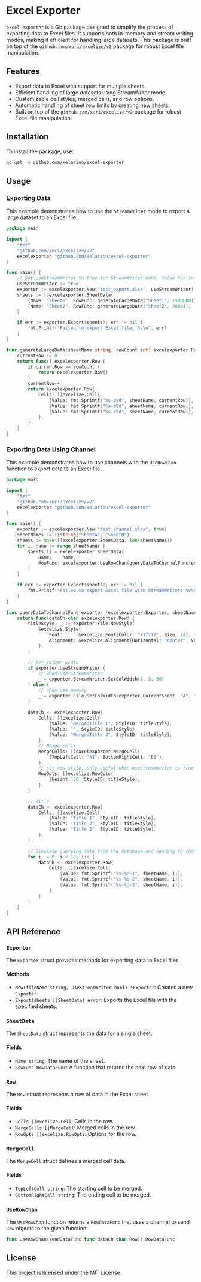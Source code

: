 # Excel Exporter

`excel-exporter` is a Go package designed to simplify the process of exporting data to Excel files. It supports both in-memory and stream writing modes, making it efficient for handling large datasets. This package is built on top of the `github.com/xuri/excelize/v2` package for robust Excel file manipulation.

## Features

- Export data to Excel with support for multiple sheets.
- Efficient handling of large datasets using StreamWriter mode.
- Customizable cell styles, merged cells, and row options.
- Automatic handling of sheet row limits by creating new sheets.
- Built on top of the `github.com/xuri/excelize/v2` package for robust Excel file manipulation.

## Installation

To install the package, use:

```sh
go get -u github.com/xelarion/excel-exporter
```

## Usage

### Exporting Data

This example demonstrates how to use the `StreamWriter` mode to export a large dataset to an Excel file.

```go
package main

import (
	"fmt"
	"github.com/xuri/excelize/v2"
	excelexporter "github.com/xelarion/excel-exporter"
)

func main() {
	// Set useStreamWriter to true for StreamWriter mode, false for in-memory mode
	useStreamWriter := true
	exporter := excelexporter.New("test_export.xlsx", useStreamWriter)
	sheets := []excelexporter.SheetData{
		{Name: "Sheet1", RowFunc: generateLargeData("Sheet1", 1500000)},
		{Name: "Sheet2", RowFunc: generateLargeData("Sheet2", 2000)},
	}

	if err := exporter.Export(sheets); err != nil {
		fmt.Printf("Failed to export Excel file: %v\n", err)
	}
}

func generateLargeData(sheetName string, rowCount int) excelexporter.RowDataFunc {
	currentRow := 0
	return func() excelexporter.Row {
		if currentRow >= rowCount {
			return excelexporter.Row{}
		}
		currentRow++
		return excelexporter.Row{
			Cells: []excelize.Cell{
				{Value: fmt.Sprintf("%s-a%d", sheetName, currentRow)},
				{Value: fmt.Sprintf("%s-b%d", sheetName, currentRow)},
				{Value: fmt.Sprintf("%s-c%d", sheetName, currentRow)},
			},
		}
	}
}
```

### Exporting Data Using Channel

This example demonstrates how to use channels with the `UseRowChan` function to export data to an Excel file.

```go
package main

import (
	"fmt"
	"github.com/xuri/excelize/v2"
	excelexporter "github.com/xelarion/excel-exporter"
)

func main() {
	exporter := excelexporter.New("test_channel.xlsx", true)
	sheetNames := []string{"SheetA", "SheetB"}
	sheets := make([]excelexporter.SheetData, len(sheetNames))
	for i, name := range sheetNames {
		sheets[i] = excelexporter.SheetData{
			Name:    name,
			RowFunc: excelexporter.UseRowChan(queryDataToChannelFunc(exporter, name)),
		}
	}

	if err := exporter.Export(sheets); err != nil {
		fmt.Printf("Failed to export Excel file with StreamWriter: %v\n", err)
	}
}

func queryDataToChannelFunc(exporter *excelexporter.Exporter, sheetName string) func(dataCh chan excelexporter.Row) {
	return func(dataCh chan excelexporter.Row) {
		titleStyle, _ := exporter.File.NewStyle(
			&excelize.Style{
				Font:      &excelize.Font{Color: "777777", Size: 14},
				Alignment: &excelize.Alignment{Horizontal: "center", Vertical: "center"},
			},
		)

		// Set column width
		if exporter.UseStreamWriter {
			// when use StreamWriter
			_ = exporter.StreamWriter.SetColWidth(1, 3, 30)
		} else {
			// when use memory
			_ = exporter.File.SetColWidth(exporter.CurrentSheet, "A", "C", 30)
		}

		dataCh <- excelexporter.Row{
			Cells: []excelize.Cell{
				{Value: "MergedTitle 1", StyleID: titleStyle},
				{Value: "", StyleID: titleStyle},
				{Value: "MergedTitle 2", StyleID: titleStyle},
			},
			// Merge cells
			MergeCells: []excelexporter.MergeCell{
				{TopLeftCell: "A1", BottomRightCell: "B1"},
			},
			// set row style, only useful when useStreamWriter is true
			RowOpts: []excelize.RowOpts{
				{Height: 20, StyleID: titleStyle},
			},
		}

		// Title
		dataCh <- excelexporter.Row{
			Cells: []excelize.Cell{
				{Value: "Title 1", StyleID: titleStyle},
				{Value: "Title 2", StyleID: titleStyle},
				{Value: "Title 3", StyleID: titleStyle},
			},
		}

		// Simulate querying data from the database and sending to channel
		for i := 0; i < 10; i++ {
			dataCh <- excelexporter.Row{
				Cells: []excelize.Cell{
					{Value: fmt.Sprintf("%s-%d-1", sheetName, i)},
					{Value: fmt.Sprintf("%s-%d-2", sheetName, i)},
					{Value: fmt.Sprintf("%s-%d-3", sheetName, i)},
				},
			}
		}
	}
}
```

## API Reference

### `Exporter`

The `Exporter` struct provides methods for exporting data to Excel files.

#### Methods

- `New(fileName string, useStreamWriter bool) *Exporter`: Creates a new `Exporter`.
- `Export(sheets []SheetData) error`: Exports the Excel file with the specified sheets.

### `SheetData`

The `SheetData` struct represents the data for a single sheet.

#### Fields

- `Name string`: The name of the sheet.
- `RowFunc RowDataFunc`: A function that returns the next row of data.

### `Row`

The `Row` struct represents a row of data in the Excel sheet.

#### Fields

- `Cells []excelize.Cell`: Cells in the row.
- `MergeCells []MergeCell`: Merged cells in the row.
- `RowOpts []excelize.RowOpts`: Options for the row.

### `MergeCell`

The `MergeCell` struct defines a merged cell data.

#### Fields

- `TopLeftCell string`: The starting cell to be merged.
- `BottomRightCell string`: The ending cell to be merged.

### `UseRowChan`

The `UseRowChan` function returns a `RowDataFunc` that uses a channel to send `Row` objects to the given function.

```go
func UseRowChan(sendDataFunc func(dataCh chan Row)) RowDataFunc
```

## License

This project is licensed under the MIT License.
